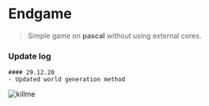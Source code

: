 # Endgame
> Simple game on **pascal** without using external cores.

### Update log
    #### 29.12.20
    - Updated world generation method

![killme](https://sun9-54.userapi.com/impf/c-qYN7lKe0h0fzBoNgMkSnCXqi65zXlEppTPvg/jijRHoSaDBk.jpg?size=805x337&quality=96&proxy=1&sign=fd3e6ba3189385e615985643ea732d61&type=album)